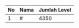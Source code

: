 | No | Nama            | Jumlah Level |
|----|-----------------|--------------|
| 1  | #    |    4350        |
